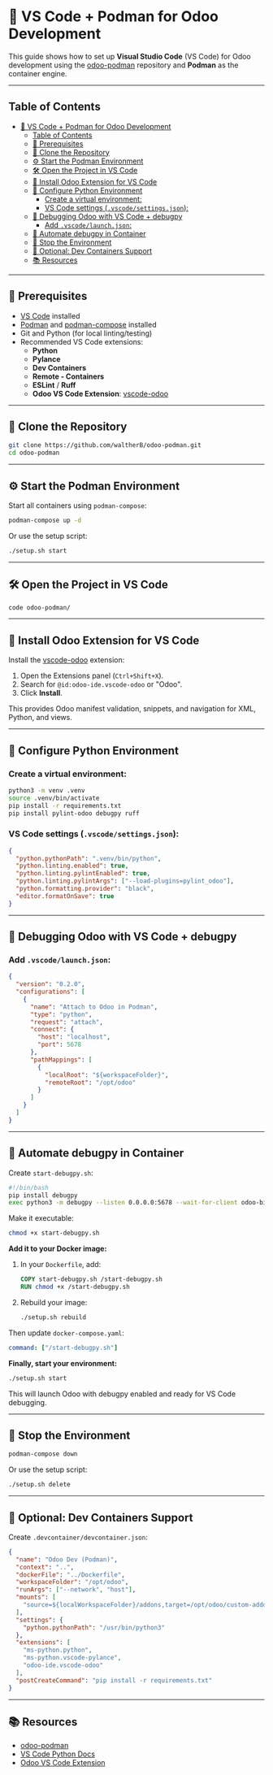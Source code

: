 # 🧠 VS Code + Podman for Odoo Development

This guide shows how to set up **Visual Studio Code** (VS Code) for Odoo development using the [odoo-podman](https://github.com/waltherB/odoo-podman) repository and **Podman** as the container engine.

---

## Table of Contents
- [🧠 VS Code + Podman for Odoo Development](#-vs-code--podman-for-odoo-development)
  - [Table of Contents](#table-of-contents)
  - [🚀 Prerequisites](#-prerequisites)
  - [🧱 Clone the Repository](#-clone-the-repository)
  - [⚙️ Start the Podman Environment](#️-start-the-podman-environment)
  - [🛠 Open the Project in VS Code](#-open-the-project-in-vs-code)
  - [🧩 Install Odoo Extension for VS Code](#-install-odoo-extension-for-vs-code)
  - [🧠 Configure Python Environment](#-configure-python-environment)
    - [Create a virtual environment:](#create-a-virtual-environment)
    - [VS Code settings (`.vscode/settings.json`):](#vs-code-settings-vscodesettingsjson)
  - [🐞 Debugging Odoo with VS Code + debugpy](#-debugging-odoo-with-vs-code--debugpy)
    - [Add `.vscode/launch.json`:](#add-vscodelaunchjson)
  - [🧪 Automate debugpy in Container](#-automate-debugpy-in-container)
  - [🧼 Stop the Environment](#-stop-the-environment)
  - [🧪 Optional: Dev Containers Support](#-optional-dev-containers-support)
  - [📚 Resources](#-resources)

---

## 🚀 Prerequisites
- [VS Code](https://code.visualstudio.com/) installed
- [Podman](https://podman.io/) and [podman-compose](https://github.com/containers/podman-compose) installed
- Git and Python (for local linting/testing)
- Recommended VS Code extensions:
  - **Python**
  - **Pylance**
  - **Dev Containers**
  - **Remote - Containers**
  - **ESLint** / **Ruff**
  - **Odoo VS Code Extension**: [vscode-odoo](https://github.com/odoo-ide/vscode-odoo)

---

## 🧱 Clone the Repository
```bash
git clone https://github.com/waltherB/odoo-podman.git
cd odoo-podman
```

---

## ⚙️ Start the Podman Environment
Start all containers using `podman-compose`:
```bash
podman-compose up -d
```
Or use the setup script:
```bash
./setup.sh start
```

---

## 🛠 Open the Project in VS Code
```bash
code odoo-podman/
```

---

## 🧩 Install Odoo Extension for VS Code
Install the [vscode-odoo](https://github.com/odoo-ide/vscode-odoo) extension:
1. Open the Extensions panel (`Ctrl+Shift+X`).
2. Search for `@id:odoo-ide.vscode-odoo` or "Odoo".
3. Click **Install**.

This provides Odoo manifest validation, snippets, and navigation for XML, Python, and views.

---

## 🧠 Configure Python Environment

### Create a virtual environment:
```bash
python3 -m venv .venv
source .venv/bin/activate
pip install -r requirements.txt
pip install pylint-odoo debugpy ruff
```

### VS Code settings (`.vscode/settings.json`):
```json
{
  "python.pythonPath": ".venv/bin/python",
  "python.linting.enabled": true,
  "python.linting.pylintEnabled": true,
  "python.linting.pylintArgs": ["--load-plugins=pylint_odoo"],
  "python.formatting.provider": "black",
  "editor.formatOnSave": true
}
```

---

## 🐞 Debugging Odoo with VS Code + debugpy

### Add `.vscode/launch.json`:
```json
{
  "version": "0.2.0",
  "configurations": [
    {
      "name": "Attach to Odoo in Podman",
      "type": "python",
      "request": "attach",
      "connect": {
        "host": "localhost",
        "port": 5678
      },
      "pathMappings": [
        {
          "localRoot": "${workspaceFolder}",
          "remoteRoot": "/opt/odoo"
        }
      ]
    }
  ]
}
```

---

## 🧪 Automate debugpy in Container

Create `start-debugpy.sh`:
```bash
#!/bin/bash
pip install debugpy
exec python3 -m debugpy --listen 0.0.0.0:5678 --wait-for-client odoo-bin -c /etc/odoo/odoo.conf
```

Make it executable:
```bash
chmod +x start-debugpy.sh
```

**Add it to your Docker image:**
1. In your `Dockerfile`, add:
   ```dockerfile
   COPY start-debugpy.sh /start-debugpy.sh
   RUN chmod +x /start-debugpy.sh
   ```
2. Rebuild your image:
   ```bash
   ./setup.sh rebuild
   ```

Then update `docker-compose.yaml`:
```yaml
command: ["/start-debugpy.sh"]
```

**Finally, start your environment:**
```bash
./setup.sh start
```
This will launch Odoo with debugpy enabled and ready for VS Code debugging.

---

## 🧼 Stop the Environment
```bash
podman-compose down
```
Or use the setup script:
```bash
./setup.sh delete
```

---

## 🧪 Optional: Dev Containers Support

Create `.devcontainer/devcontainer.json`:
```json
{
  "name": "Odoo Dev (Podman)",
  "context": "..",
  "dockerFile": "../Dockerfile",
  "workspaceFolder": "/opt/odoo",
  "runArgs": ["--network", "host"],
  "mounts": [
    "source=${localWorkspaceFolder}/addons,target=/opt/odoo/custom-addons,type=bind,consistency=cached"
  ],
  "settings": {
    "python.pythonPath": "/usr/bin/python3"
  },
  "extensions": [
    "ms-python.python",
    "ms-python.vscode-pylance",
    "odoo-ide.vscode-odoo"
  ],
  "postCreateCommand": "pip install -r requirements.txt"
}
```

---

## 📚 Resources
- [odoo-podman](https://github.com/waltherB/odoo-podman)
- [VS Code Python Docs](https://code.visualstudio.com/docs/python/python-tutorial)
- [Odoo VS Code Extension](https://github.com/odoo-ide/vscode-odoo) 
